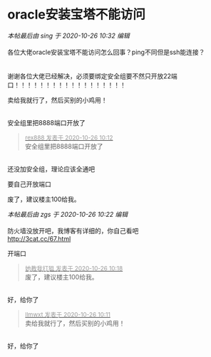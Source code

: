 # oracle安装宝塔不能访问


<i class="pstatus"> 本帖最后由 sing 于 2020-10-26 10:32 编辑 </i><br />
<br />
各位大佬oracle安装宝塔不能访问怎么回事？ping不同但是ssh能连接？<br />
<br />
<br />
谢谢各位大佬已经解决，必须要绑定安全组要不然只开放22端口！！！！！！！！！！！！！！！！！！

卖给我就行了，然后买别的小鸡用！<br />
<br />
<img src="static/image/smiley/default/lol.gif" smilieid="12" border="0" alt="" /><img src="static/image/smiley/default/lol.gif" smilieid="12" border="0" alt="" /><img src="static/image/smiley/default/lol.gif" smilieid="12" border="0" alt="" />

安全组里把8888端口开放了

<div class="quote"><blockquote><font size="2"><a href="https://www.hostloc.com/forum.php?mod=redirect&amp;goto=findpost&amp;pid=9352723&amp;ptid=758474" target="_blank"><font color="#999999">rex888 发表于 2020-10-26 10:12</font></a></font><br />
安全组里把8888端口开放了</blockquote></div><br />
还没加安全组，理论应该全通吧

要自己开放端口

废了，建议楼主100给我。

<i class="pstatus"> 本帖最后由 zgs 于 2020-10-26 10:22 编辑 </i><br />
<br />
防火墙没放开吧，我博客有详细的，你自己看吧<br />
<a href="http://3cat.cc/67.html" target="_blank">http://3cat.cc/67.html</a>

开端口

<div class="quote"><blockquote><font size="2"><a href="https://www.hostloc.com/forum.php?mod=redirect&amp;goto=findpost&amp;pid=9352752&amp;ptid=758474" target="_blank"><font color="#999999">她教我打狙 发表于 2020-10-26 10:18</font></a></font><br />
废了，建议楼主100给我。</blockquote></div><br />
好，给你了

<div class="quote"><blockquote><font size="2"><a href="https://www.hostloc.com/forum.php?mod=redirect&amp;goto=findpost&amp;pid=9352713&amp;ptid=758474" target="_blank"><font color="#999999">llmwxt 发表于 2020-10-26 10:11</font></a></font><br />
卖给我就行了，然后买别的小鸡用！</blockquote></div><br />
好，给你了
